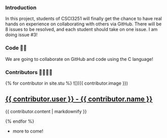 ### Introduction

In this project, students of CSCI3251 will finally get the chance to have real hands on experience on collaborating with others via GitHub. There will be 8 issues to be resolved, and each student should take on one issue. I am doing issue #3!

### Code :technologist:

We are going to collaborate on GitHub and code using the C language! 

### Contributors :family_man_woman_girl_boy:	

{% for contributor in site.stu %}
  ![]({{ contributor.image }})
  <h2>
    <a href="https://github.com/{{contributor.user}}">
     {{ contributor.user }} - {{ contributor.name }}
    </a>
  </h2>
  <p>{{ contributor.content | markdownify }}</p>
{% endfor %}

* more to come!
